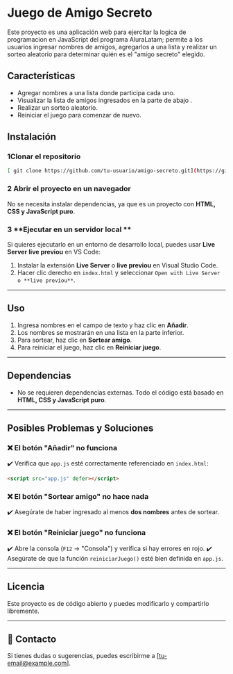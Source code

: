# Juego de Amigo Secreto

Este proyecto es una aplicación web para ejercitar la logica de programacion en JavaScript del programa AluraLatam; permite a los usuarios ingresar nombres de amigos,
agregarlos a una lista y realizar un sorteo aleatorio para determinar quién es el "amigo secreto" elegido.

## Características
- Agregar nombres a una lista donde participa cada uno.
- Visualizar la lista de amigos ingresados en la parte de abajo  .
- Realizar un sorteo aleatorio.
- Reiniciar el juego para comenzar de nuevo.

##  Instalación
### 1️**Clonar el repositorio**
```bash
[ git clone https://github.com/tu-usuario/amigo-secreto.git](https://github.com/HuberTique/amigoSecretoAlura.git)
```
### 2️ **Abrir el proyecto en un navegador**
No se necesita instalar dependencias, ya que es un proyecto con **HTML, CSS y JavaScript puro**.

### 3️ **Ejecutar en un servidor local **
Si quieres ejecutarlo en un entorno de desarrollo local, puedes usar **Live Server** **live previou** en VS Code:
1. Instalar la extensión **Live Server** o **live previou** en Visual Studio Code.
2. Hacer clic derecho en `index.html` y seleccionar `Open with Live Server o **live previou**`.

---

##  Uso
1. Ingresa nombres en el campo de texto y haz clic en **Añadir**.
2. Los nombres se mostrarán en una lista en la parte inferior.
3. Para sortear, haz clic en **Sortear amigo**.
4. Para reiniciar el juego, haz clic en **Reiniciar juego**.

---

##  Dependencias
- No se requieren dependencias externas. Todo el código está basado en **HTML, CSS y JavaScript puro**.

---

##  Posibles Problemas y Soluciones
### ❌ **El botón "Añadir" no funciona**
✔️ Verifica que `app.js` esté correctamente referenciado en `index.html`:
```html
<script src="app.js" defer></script>
```

### ❌ **El botón "Sortear amigo" no hace nada**
✔️ Asegúrate de haber ingresado al menos **dos nombres** antes de sortear.

### ❌ **El botón "Reiniciar juego" no funciona**
✔️ Abre la consola (`F12` → "Consola") y verifica si hay errores en rojo.
✔️ Asegúrate de que la función `reiniciarJuego()` esté bien definida en `app.js`.

---

## Licencia
Este proyecto es de código abierto y puedes modificarlo y compartirlo libremente.

---

## 📩 Contacto
Si tienes dudas o sugerencias, puedes escribirme a [tu-email@example.com].

